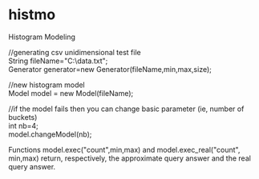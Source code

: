 # histmo
Histogram Modeling

//generating csv unidimensional test file<br>
String fileName="C:\\data.txt";<br>
Generator generator=new Generator(fileName,min,max,size);<br>


//new histogram model<br>
Model model = new Model(fileName);<br>


//if the model fails then you can change basic parameter (ie, number of buckets)<br>
int nb=4;<br>
model.changeModel(nb);<br>

Functions model.exec("count",min,max) and model.exec_real("count", min,max) return, respectively, the approximate query answer and the real query answer.

